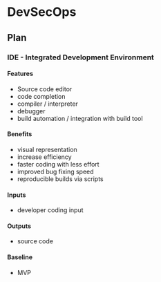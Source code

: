 # DevSecOps

## Plan

### IDE - Integrated Development Environment

#### Features
 - Source code editor
 - code completion
 - compiler / interpreter
 - debugger
 - build automation / integration with build tool

#### Benefits
 - visual representation
 - increase efficiency
 - faster coding with less effort
 - improved bug fixing speed
 - reproducible builds via scripts

#### Inputs
 - developer coding input

#### Outputs
 - source code

#### Baseline
 - MVP
